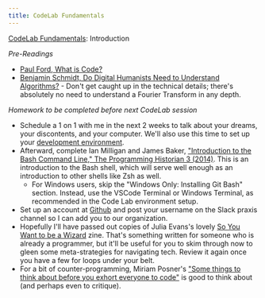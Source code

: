 ```yaml
---
title: CodeLab Fundamentals
---
```

[CodeLab Fundamentals](https://github.com/scholarslab/CodeLab/tree/master/Week01): Introduction

*Pre-Readings*
* [Paul Ford, What is Code?](https://www.bloomberg.com/graphics/2015-paul-ford-what-is-code/)
* [Benjamin Schmidt, Do Digital Humanists Need to Understand Algorithms?](https://dhdebates.gc.cuny.edu/read/untitled/section/557c453b-4abb-48ce-8c38-a77e24d3f0bd#ch48) - Don't get caught up in the technical details; there's absolutely no need to understand a Fourier Transform in any depth.

*Homework to be completed before next CodeLab session*
* Schedule a 1 on 1 with me in the next 2 weeks to talk about your dreams, your discontents, and your computer. We'll also use this time to set up your [development environment](https://github.com/scholarslab/CodeLab/blob/master/Week01/environment_setup.md). 
* Afterward, complete Ian Milligan and James Baker, ["Introduction to the Bash Command Line," The Programming Historian 3 (2014)](https://programminghistorian.org/en/lessons/intro-to-bash). This is an introduction to the Bash shell, which will serve well enough as an introduction to other shells like Zsh as well.
  * For Windows users, skip the "Windows Only: Installing Git Bash" section. Instead, use the VSCode Terminal or Windows Terminal, as recommended in the Code Lab environment setup.
* Set up an account at [Github](http://www.github.com) and post your username on the Slack praxis channel so I can add you to our organization.
* Hopefully I'll have passed out copies of Julia Evans's lovely [So You Want to be a Wizard](https://wizardzines.com/zines/wizard/) zine. That's something written for someone who is already a programmer, but it'll be useful for you to skim through now to gleen some meta-strategies for navigating tech. Review it again once you have a few for loops under your belt.
* For a bit of counter-programming, Miriam Posner's ["Some things to think about before you exhort everyone to code"](https://miriamposner.com/blog/some-things-to-think-about-before-you-exhort-everyone-to-code/) is good to think about (and perhaps even to critique).
